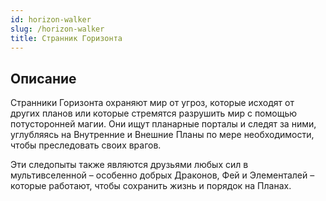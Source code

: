 ```yaml
---
id: horizon-walker
slug: /horizon-walker
title: Странник Горизонта
---
```

## Описание
Странники Горизонта охраняют мир от угроз, которые исходят от других планов или которые стремятся разрушить мир с помощью потусторонней магии. Они ищут планарные порталы и следят за ними, углубляясь на Внутренние и Внешние Планы по мере необходимости, чтобы преследовать своих врагов.

Эти следопыты также являются друзьями любых сил в мультивселенной – особенно добрых Драконов, Фей и Элементалей – которые работают, чтобы сохранить жизнь и порядок на Планах.